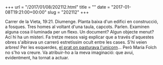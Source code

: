 +++
url = "/2017/01/08/202112.html"
title = ""
date = "2017-01-08T19:21:00+00:00"
slug = "202112"
+++

Carrer de la Vieta, 19:21. Diumenge. Planta baixa d'un edifici en construcció, a fosques. Tres homes al voltant d'una taula, capcots. Parlen. Examinen alguna cosa il·luminada per un flexo. Un document? Algun objecte menut? Ací hi ha un misteri. Fa tretze mesos vaig explicar que a través d'aquestes obres s'albirava un carreró estretíssim ocult entre les cases. S'hi veien arbres! Per les esquerdes, [el prat on pasturava l'unicorn](https://carlesbellver.net/llibres/uncelnouiunaterranova/mariafolch-uncelnouiunaterranova.html#:~:text=ver%20el%20prado%20donde%20relincha%20el%20unicornio)… Però Maria Folch no s'ho va creure. Va atribuir-ho a la meva imaginació: que avui, evidentment, ha tornat a actuar.

